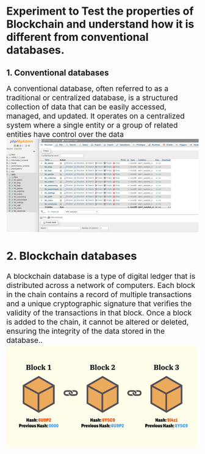 # Experiment to Test the properties of Blockchain and understand how it is different from conventional databases.

## 1. Conventional databases

<div style="font-size: 1.2rem;">
 A conventional database, often referred to as a traditional or centralized database, is a structured collection of data that can be easily accessed, managed, and updated. It operates on a centralized system where a single entity or a group of related entities have control over the data
 <div style="text-align-center;">
 <img src="./images/traditional.png" alt="conventional databse"></div>

## 2. Blockchain databases

<div style="font-size: 1.2rem;">
 A blockchain database is a type of digital ledger that is distributed across a network of computers. Each block in the chain contains a record of multiple transactions and a unique cryptographic signature that verifies the validity of the transactions in that block. Once a block is added to the chain, it cannot be altered or deleted, ensuring the integrity of the data stored in the database..</div>
  <div style="text-align-center;">
 <img src="./images/blockchain.png" alt="blockchain databse"></div>
